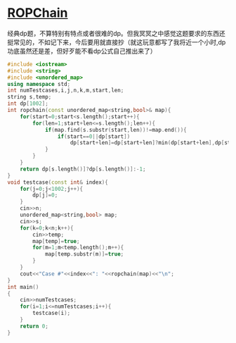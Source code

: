 # [ROPChain](https://challenges.reply.com/challenges/coding-teen/code-teen2020/detail/)

经典dp题，不算特别有特点或者很难的dp。但我冥冥之中感觉这题要求的东西还挺常见的，不如记下来，今后要用就直接抄（就这玩意都写了我将近一个小时,dp功底虽然还是差，但好歹能不看dp公式自己推出来了）
```c++
#include <iostream>
#include <string>
#include <unordered_map>
using namespace std;
int numTestcases,i,j,n,k,m,start,len;
string s,temp;
int dp[1002];
int ropchain(const unordered_map<string,bool>& map){
    for(start=0;start<s.length();start++){
        for(len=1;start+len<=s.length();len++){
            if(map.find(s.substr(start,len))!=map.end()){
                if(start==0||dp[start])
                    dp[start+len]=dp[start+len]?min(dp[start+len],dp[start]+1):dp[start]+1;
            }
        }
    }
    return dp[s.length()]?dp[s.length()]:-1;
}
void testcase(const int& index){
    for(j=0;j<1002;j++){
        dp[j]=0;
    }
    cin>>n;
    unordered_map<string,bool> map;
    cin>>s;
    for(k=0;k<n;k++){
        cin>>temp;
        map[temp]=true;
        for(m=1;m<temp.length();m++){
            map[temp.substr(m)]=true;
        }
    }
    cout<<"Case #"<<index<<": "<<ropchain(map)<<"\n";
}
int main()
{
    cin>>numTestcases;
    for(i=1;i<=numTestcases;i++){
        testcase(i);
    }
    return 0;
}
```